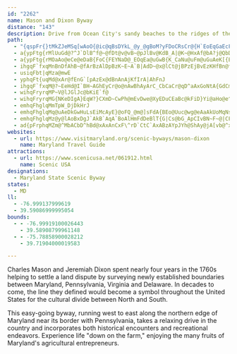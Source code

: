 ```yaml
---
id: "2262"
name: Mason and Dixon Byway
distance: "143"
description: Drive from Ocean City's sandy beaches to the ridges of the rolling Allegheny Highlands on Maryland's most scenic roads.
path:
  - "{qspFr{}tMkZJeMSq[wAoO{@ic@qBsDYkL_@y_@gBoM?yFDoCRsCr@{H`EoEqGaEcFkIcJsFyGiT_VitA}|AsCwDyA{BkMwU_AqC}DiPaXilAi@cB_AuBsCkEcDmCe^_TyC_C}AgBeBcDaZqp@iByCgCmDqZw`@kBsBmAq@}Bo@mFw@sB_AuAgAmEyHyHqL_Xi]iAy@}Aw@gMcDmCgB{@cAuKePkHkLe^cj@GcAJe@z\\sWhY}UzCsC~BkCnMiObEsCxCy@xCW|x@GbDE`Da@lHeClIkDpG{ElIcHnI_G`OuGcF_KkFgIuAeBiCuB}MgJwM_HcB}N_@iF?i@bCsSEcAw@cGy@mMGoLTaINkAbAmBlA{DJw@\\uF`@wAx@mBHsASkCo@oBe@}@gEsDO[Ey@^kDCo@Su@u@}A{DiF`AsBBoFmEgKcAsB}C{EmF{GuK{M}HwDOYEg@T_D@y@k@iDO]iAmAm@gAK_@iAgHUs@qCyEyEaGkHgHyAeBoByCmAyCe@m@rEyDlD_@bGkAzDiA~Aq@h@_@Zk@XgBn@cPpDyAfImClLmGvCsArDgAnIqBhBs@fMyHdJaFnNcJjBcAnN{D~GyAhC_Ah@_@rFaIn@MhACr@SvB_CfCaHp@oAj@w@x@[lEQbEq@`DkAtOqJhVmK_Am@c@s@{@gFCw@R_BnBsDHeACaHq@iDWiBBkSHsD`@uEvAsKTmELq@jAaCdDmF|@{EfBqFHyAKwG@i@H{@fCwNJkBDeE_@s@y@mEYe@iAgAUyDcCuJ}B}Ku@qC}DsJsDwHgCkEI_ALeDCiAeCyGSkABaAdCaJRqBm@wO_@gFyCmM_@s@][wDwB_EyC_AM_ADkDlBy@ZeAVwGp@iQQi@GuC_CwDmFm@McBZUGe@e@vF}Md@c@zGyDrDaDx@sANk@|@}MZyAxAaDr@qGvGsAxBs@dAs@vPq[nAmBt@q@vAu@|ZyMt@g@xDwDfA{@x@YhEe@f@W~@sAb@gCCmAYyAiAeCI{@LkAd@mADe@?y@Iq@o@_A_ASy@NmBzAe@J_@OS]C]NaDAk@mCaHs@eAaAaA}DsBm@e@iByBEw@Hs@^e@nAGlExCr@Xt@KhA_Ax@Sx@V|B~BxA`@bBDlBe@jDyCp@QxCS\\Mv@w@`@o@pBaK?y@Kc@o@g@mDsAcFaByAq@uE_Ek@y@]yA?eBVmBhEwNxBoK{@mA}@q@sGyBaRsFe@[wFgGcE_FsAeCcCsHeAoA{CkBQg@KeAl@E`A_@`BkApA{Ad@kAzFcQhAyBdBmCtLqWbDgGhAgA`A_@rJk@dIkAjAa@l@]t@u@nDsF|@mClAmIxC{PrEyYbFaZ|D}N`EiK|D}H~AiFhBoJvFsORmAJ_BOeEtFa@rCk@fOgE"
  - a{ypFtg{rMlUuGd@?^J`DlB^f@~@fDt@v@vB~@pJlBv@KdB_A|@K~@HxAf@bA?j@QbD{B`EsBxJaC`C]vBG`AD`D`@hBj@tVtJ|I`Drm@`R~@LdAAvSm@
  - a{ypFtg{rMOaAo@eCe@eDaB{FoC{FEYNaD@_EOqEa@uGwB{K_CaNu@uFm@uGuAeK[{ER{BHc@xBuD~@eAf@yA?_A_ByGI{@CkBhAM|B_BnGoGpAmBnC{Hb@}@Me@_CsE[_Aw@{C[sBwFyFwG}LsBeCy@_Bo@gB[eBmAwMUwAc@gAe@m@qCmCwF{J{@qAwBmBcA_B_GuKgEeHmCoFcBgE]sAqAkKcB{JyC}VsAoG?gBx@qG`@iBhG{OPmAAyA}@_MmAcH_EmPwCcGu@qBqDwPy@kFKsA_@aH?uChAgPtCoL`GkZ^wA~AgCdBsBx@eBrEcSH{Ai@{PtBk[gGt@iBHsAE_AWeJgDeB_@gGq@iIa@{Hs@mZgGcHMuAWqBy@eDqBoIwGeRaR_AgAoEeGgCkB}Ag@cAMcKc@aEa@kK{BoD_B{LsGgA_@oBScRF_BRgBj@sHxCcALy@O{@q@c@m@Y_AKy@@eAr@{FMsBW}@wBsBaMoJeIsJoF}FqAwBwCmH{A{CcJoNmAqAs@_@y@Q}@AgBXqAb@c@Z{@xAyAtEa@r@{@v@sBv@kBNwDYgBJyFX_IdAuBf@iDjAo^~HgCuSyBuSo@gE_EoNkF{Pk@mCw@{GKsDEemAJaG\yG
  - ihgqF`fxqMnBnDfAhB~@fArBzAlDpBzK~E~A`B|AdD~@x@lCt@jBPzEjBvEzKHfBn@fD~@hIL^dAbCxA`CZtCGb@cAFcAV}BfByC\uCWw@d@aHlK}EvG{@dBaArCUd@iAt@i@HmE?sBRq\zEoASs@?wG~@gH`BcEMm@XaAjAm@d@U@_@SWg@OwA[G_WhE
  - usiqFbt|qMza@mwE
  - yphqFt{uqMd@xAr@fEnG`[pAzEx@dBnAnAjKfIrA|AhFnJ
  - ihgqF`fxqM@?~EeHd@I`BH~AGhEyCr@o@nAwBhAyArC_CbCaCr@qD^aAxGoNtA{GdCmJ~AsJHsCXaAbEeIhMqQj@gAh@sBNyBh@sD|@sC`CeFFg@_@kABo@VYRExBZlBGZWXm@hA_AXm@He@?y@c@qAO{Ce@sCc@kAs@s@uB_@mCyAsASo@?cC~@i@FyBG}C]cBc@_GeDaDqAkIE_DJyCAw@FiAp@wK|JmAj@cMf@qRPmM\
  - wihqFryrqMP~V@lJGlJc@bKiE`f@
  - wihqFryrqMG{NKeDIgA}EqW?}CXmD~CwPh@mEvDwe@XyEDuCEaBc@kFiD}Yi@aHo@e^
  - emhqFhglqMmTpW_DjDkHrJ
  - emhqFhglqMq@uAeDkGwHuLsEiMcAyE}@oFQ_@m@]sFdA{BEo@Uuc@wg@eAaAkUoMqNsJcAyBsCgKO{Ak@mKmB}TkAmRK{DL{Dn@qEr@gChC{FzImQrB}En@mC^_DD_CsBkh@o@{He@gEsAuJuBcZ?{CV{Cl@}Bx@oB|F_J|Tqa@pMqTlg@e`ArBgErEyMj[umAd_@w}AnBkFrAaCtCuD~CyCzAeBtBgDvE{KpGiPbBeDdBaCbBeBxNcKhO{JjFqCpKsD~H{AhLeBrCw@zBaAvDeCvGoGlEgD|CkBnOmIrWuPr@m@rAeBnA_Cx@gBxB{C`GoGbKqIdCgCvAuChIuRdAwArBoAoXkjAWmB^ye@CmJUaBiCsGGyAZyBN_@|D_Gd@cAzEyONsAMiLHm@h@k@m@mDQ_D@g]HsEjIqiAbB}Nt@eEr@_CnAuCpKoTp@_CPyAPgC@yCSsC_@uBwHw]_Iw`@wN{q@cDeQiA_IIkAEsCDaJIsBOy@}@uBwBkBgt@y[{L_G{@WmAGgGr@yBBmCWwBq@aAg@mByAiAsA_Ve`@aA_BaBaEwBgGaKcXaQue@m@iCeKuh@}FiVg@yAoAuCeOoUsAeC{D{KwSoh@_BeD}BuF}@eD[oBSqC?uGRqC^oC|BmKNgAXkE@aIUiWi@meAKaDWqB_BiKHk@c@_Ee@wKmAc`@_Bab@Hq@NSDYEWYSOq@SoFo@}LuDa`@iAsQwA{^IaYMeCkB}O_AsGaFsPu@oDMqAsFi}AgFomAoFgsAaAoKiBuMUsCAaB@wCTiD|Dc\pGyf@h@_HJuEOoGuAsSUoJCwMFiEl@oLfBqVpBi\zB{a@hF}w@XkGb@sSSkH}AiZQqKSmo@HaGJ_CbAaMlAoK^mEn@aMn@kXzEsl@f@iLV_INiS?uFS{Ly@gM{@}I{M{z@iA{FqAkFoAcEmGmPy@mCs@gD_@mCQaCMeD?sE~Aal@h@cM`AqKrD{Wp@kHhR}zBp@uSBsFCaGm@kSy@_OMgD{@oNMuDEeJRoIvBsf@h@oJlNqqBhBa[f@_E
  - emhqFhglqMz@y@lAoBxDgJ`AkB`AqA`BoAlHmFdDeBlT{G|Cs@bG_ApCIvBN~F~@|CF`JgAvFcAr@AtB^xEzAzBVlB?zTe@`CWnEcAHHNBNKBW^SlGiBpK_BnE}@pB?dJ^jOgCrAGhAFhEx@`CXnAEvHgAx@Lh@d@t@~@~@l@rSlElFjClBl@nE^pCp@h@@hBe@bFGlE}@|AHdAj@`GvGhCjAlARvJD~N~@zGKpBKb@IfCsB~Ak@hUWrBm@b@e@Na@j@kFBaAy@{JHcC^}BNo@n@_AjFwDf@cAXaA\yCOuRTuF\eB
  - ad{pFrphqMZm@^MbACbD^hBd@xAxAnCxF\^rD`CtC`AxABzAYpJYh@ShAy@jA[vb@^xANrEhAhABbB]fBoA|PiPhFqGjAs@r@MdAJr@TbGxE`BdAdAVhAKrAw@`EyDbDuDzKiNpAsAnL_HkVaP{FaDaCy@_T{DgBs@mF}CoAyA}AuC_FoMs@}@cEaCi@s@aCsFuF{ImB_B{IoGwFkCiBA_D`As@Fm@GoCyAy@McEQkFLiCd@yAd@qG`Ee@J]AeBk@iCcBmBaBYQwBg@}@GmBZiJ~DuBVy@KuAq@g@McDK}[rFsCpASTu@pBmBbH[r@a@\iEz@{LhBtK|MfJrKlE`Gj@lAlBzHR^d@\nBt@`CrBlGlIrCrEbAzBlB~GjB`Jn@fEhAxBpBfBxAg@bBfA
websites:
  - url: https://www.visitmaryland.org/scenic-byways/mason-dixon
    name: Maryland Travel Guide
attractions:
  - url: https://www.scenicusa.net/061912.html
    name: Scenic USA
designations:
  - Maryland State Scenic Byway
states:
  - MD
ll:
  - -76.999137999619
  - 39.59086999995054
bounds:
  - - -76.99919100026443
    - 39.58908799961148
  - - -75.78858900028212
    - 39.71904000019583

---
```


Charles Mason and Jeremiah Dixon spent nearly four years in the 1760s helping to settle a land dispute by surveying newly established boundaries between Maryland, Pennsylvania, Virginia and Delaware. In decades to come, the line they defined would become a symbol throughout the United States for the cultural divide between North and South.

This easy-going byway, running west to east along the northern edge of Maryland near its border with Pennsylvania, takes a relaxing drive in the country and incorporates both historical encounters and recreational endeavors. Experience life "down on the farm," enjoying the many fruits of Maryland's agricultural entrepreneurs.

